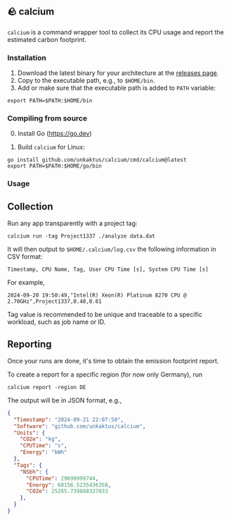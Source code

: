 ## 🪨 calcium

`calcium` is a command wrapper tool to collect its CPU usage and report the estimated carbon footprint.

### Installation

1. Download the latest binary for your architecture at the [releases page](https://github.com/unkaktus/calcium/releases).
2. Copy to the executable path, e.g., to `$HOME/bin`.
3. Add or make sure that the executable path is added to `PATH` variable:
```shell
export PATH=$PATH:$HOME/bin
```

### Compiling from source

0. Install Go (https://go.dev)

1. Build `calcium` for Linux:
```shell
go install github.com/unkaktus/calcium/cmd/calcium@latest
export PATH=$PATH:$HOME/go/bin
```

### Usage
## Collection

Run any app transparently with a project tag:

```shell
calcium run -tag Project1337 ./analyze data.dat
```

It will then output to `$HOME/.calcium/log.csv` the following information in CSV format:

```
Timestamp, CPU Name, Tag, User CPU Time [s], System CPU Time [s]
```

For example,

```
2024-09-20 19:50:49,"Intel(R) Xeon(R) Platinum 8270 CPU @ 2.70GHz",Project1337,0.48,0.61
```

Tag value is recommended to be unique and traceable to a specific workload, such as job name or ID.

## Reporting
Once your runs are done, it's time to obtain the emission footprint report.

To create a report for a specific region (for now only Germany), run
```shell
calcium report -region DE
```

The output will be in JSON format, e.g.,
```json
{
  "Timestamp": "2024-09-21 22:07:50",
  "Software": "github.com/unkaktus/calcium",
  "Units": {
    "CO2e": "kg",
    "CPUTime": "s",
    "Energy": "kWh"
  },
  "Tags": {
    "NSbh": {
      "CPUTime": 29699999744,
      "Energy": 60156.5235436358,
      "CO2e": 25265.739888327033
    },
  }
}
```

